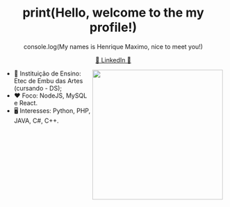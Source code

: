 
<h1 align="center">print(Hello, welcome to the my profile!)</h1>

<p align="center">console.log(My names is Henrique Maximo, nice to meet you!)</p>
<p align="center">
    <a href="https://www.linkedin.com/in/henrique-maximo/">🔗 LinkedIn 🚀</a>
</p>
<img src="https://i.pinimg.com/originals/50/99/18/509918b2b60b25cd2d683f9963f0f59a.gif" width="300px" align="right">

- 📖 Instituição de Ensino: Etec de Embu das Artes (cursando - DS);
- ❤ Foco: NodeJS, MySQL e React.
- 🖥️ Interesses: Python, PHP, JAVA, C#, C++.

